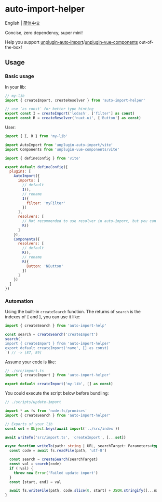# auto-import-helper

English | [简体中文](/README-zh.md)

Concise, zero dependency, super mini!

Help you support [unplugin-auto-import](https://github.com/unplugin/unplugin-auto-import)/[unplugin-vue-components](https://github.com/unplugin/unplugin-vue-components) out-of-the-box!

## Usage

### Basic usage

In your lib:

```ts
// my-lib
import { createImport, createResolver } from 'auto-import-helper'

// use `as const` for better type hinting
export const I = createImport('lodash', ['filter'] as const)
export const R = createResolver('nuxt-ui', ['Button'] as const)
```

User:

```js
import { I, R } from 'my-lib'

import AutoImport from 'unplugin-auto-import/vite'
import Components from 'unplugin-vue-components/vite'

import { defineConfig } from 'vite'

export default defineConfig({
  plugins: [
    AutoImport({
      imports: [
        // default
        I(),
        // rename
        I({
          filter: 'myFilter'
        })
      ],
      resolvers: [
        // Not recommended to use resolver in auto-import, but you can do that
        R()
      ]
    }),
    Components({
      resolvers: [
        // default
        R(),
        // rename
        R({
          Button: 'NButton'
        })
      ]
    })
  ]
})
```

### Automation

Using the built-in `createSearch` function. The returns of `search` is the indexes of `[` and `]`, you can use it like:

```js
import { createSearch } from 'auto-import-help'

const search = createSearch('createImport')
search(`
import { createImport } from 'auto-import-helper'
export default createImport('name', [] as const)
`) // -> [87, 89]
```

Assume your code is like:

```ts
// ./src/import.ts
import { createImport } from 'auto-import-helper'

export default createImport('my-lib', [] as const)
```

You could execute the script below before bundling:

```ts
// ./scripts/update-import

import * as fs from 'node:fs/promises'
import { createSearch } from 'auto-import-helper'

// Exports of your lib
const set = Object.keys(await import('../src/index'))

await writeTo('src/import.ts', 'createImport', [...set])

async function writeTo(path: string | URL, searchTarget: Parameters<typeof createSearch>[0], names: string[]) {
  const code = await fs.readFile(path, 'utf-8')

  const search = createSearch(searchTarget)
  const val = search(code)
  if (!val) {
    throw new Error('Failed update import')
  }
  const [start, end] = val

  await fs.writeFile(path, code.slice(0, start) + JSON.stringify([...names].sort()) + code.slice(end))
}
```
